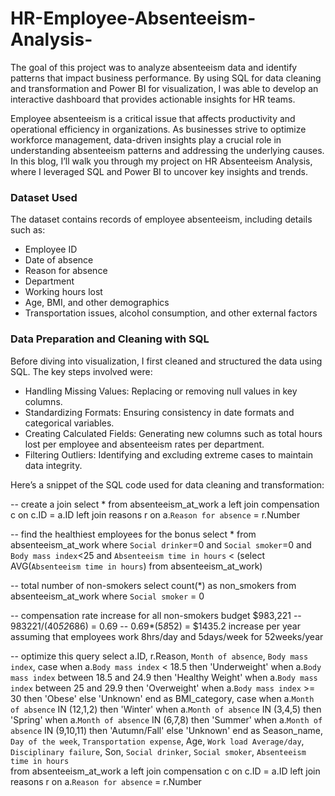 # HR-Employee-Absenteeism-Analysis-
The goal of this project was to analyze absenteeism data and identify patterns that impact business performance. By using SQL for data cleaning and transformation and Power BI for visualization, I was able to develop an interactive dashboard that provides actionable insights for HR teams.

Employee absenteeism is a critical issue that affects productivity and operational efficiency in organizations. As businesses strive to optimize workforce management, data-driven insights play a crucial role in understanding absenteeism patterns and addressing the underlying causes. In this blog, I’ll walk you through my project on HR Absenteeism Analysis, where I leveraged SQL and Power BI to uncover key insights and trends.

### Dataset Used
The dataset contains records of employee absenteeism, including details such as:

- Employee ID
- Date of absence
- Reason for absence
- Department
- Working hours lost
- Age, BMI, and other demographics
- Transportation issues, alcohol consumption, and other external factors

### Data Preparation and Cleaning with SQL
Before diving into visualization, I first cleaned and structured the data using SQL. The key steps involved were:

- Handling Missing Values: Replacing or removing null values in key columns.
- Standardizing Formats: Ensuring consistency in date formats and categorical variables.
- Creating Calculated Fields: Generating new columns such as total hours lost per employee and absenteeism rates per department.
- Filtering Outliers: Identifying and excluding extreme cases to maintain data integrity.

Here’s a snippet of the SQL code used for data cleaning and transformation:

-- create a join
select * from absenteeism_at_work a
left join compensation c on c.ID = a.ID
left join reasons r on a.`Reason for absence` = r.Number

-- find the healthiest employees for the bonus
select * from absenteeism_at_work
where `Social drinker`=0 and `Social smoker`=0 and `Body mass index`<25 and
`Absenteeism time in hours` < (select AVG(`Absenteeism time in hours`) from absenteeism_at_work)

-- total number of non-smokers
select count(*) as non_smokers from absenteeism_at_work
where `Social smoker` = 0

-- compensation rate increase for all non-smokers budget $983,221
-- 983221/(40*52*686) = 0.69
-- 0.69*(5*8*52) = $1435.2 increase per year assuming that employees work 8hrs/day and 5days/week for 52weeks/year

-- optimize this query
select a.ID, r.Reason, `Month of absence`, `Body mass index`,
case when a.`Body mass index` < 18.5 then 'Underweight'
  when a.`Body mass index` between 18.5 and 24.9 then 'Healthy Weight'
     when a.`Body mass index` between 25 and 29.9 then 'Overweight'
     when a.`Body mass index` >= 30 then 'Obese'
     else 'Unknown' end as BMI_category,
case when a.`Month of absence` IN (12,1,2) then 'Winter'
  when a.`Month of absence` IN (3,4,5) then 'Spring'
     when a.`Month of absence` IN (6,7,8) then 'Summer'
     when a.`Month of absence` IN (9,10,11) then 'Autumn/Fall'
     else 'Unknown' end as Season_name,
`Day of the week`, `Transportation expense`, Age, `Work load Average/day`, `Disciplinary failure`, Son,
`Social drinker`, `Social smoker`, `Absenteeism time in hours`   
from absenteeism_at_work a
left join compensation c on c.ID = a.ID
left join reasons r on a.`Reason for absence` = r.Number
